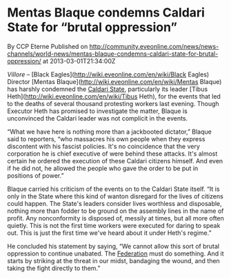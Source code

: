 # Mentas Blaque condemns Caldari State for “brutal oppression”
By CCP Eterne
Published on http://community.eveonline.com/news/news-channels/world-news/mentas-blaque-condemns-caldari-state-for-brutal-oppression/ at 2013-03-01T21:34:00Z

_Villore –_ [Black Eagles](http://wiki.eveonline.com/en/wiki/Black Eagles) Director [Mentas Blaque](http://wiki.eveonline.com/en/wiki/Mentas Blaque) has harshly condemned the [Caldari State](http://wiki.eveonline.com/en/wiki/Caldari), particularly its leader [Tibus Heth](http://wiki.eveonline.com/en/wiki/Tibus Heth), for the events that led to the deaths of several thousand protesting workers last evening. Though Executor Heth has promised to investigate the matter, Blaque is unconvinced the Caldari leader was not complicit in the events.

“What we have here is nothing more than a jackbooted dictator,” Blaque said to reporters, “who massacres his own people when they express discontent with his fascist policies. It's no coincidence that the very corporation he is chief executive of were behind these attacks. It's almost certain he ordered the execution of these Caldari citizens himself. And even if he did not, he allowed the people who gave the order to be put in positions of power.”

Blaque carried his criticism of the events on to the Caldari State itself. “It is only in the State where this kind of wanton disregard for the lives of citizens could happen. The State's leaders consider lives worthless and disposable, nothing more than fodder to be ground on the assembly lines in the name of profit. Any nonconformity is disposed of, messily at times, but all more often quietly. This is not the first time workers were executed for daring to speak out. This is just the first time we've heard about it under Heth's regime.”

He concluded his statement by saying, “We cannot allow this sort of brutal oppression to continue unabated. The [Federation](http://wiki.eveonline.com/en/wiki/Gallente) must do something. And it starts by striking at the threat in our midst, bandaging the wound, and then taking the fight directly to them.”

